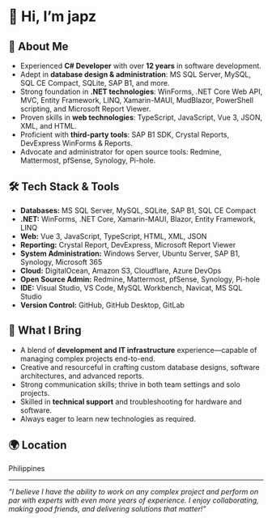 # 👋 Hi, I’m japz

## 🚀 About Me
- Experienced **C# Developer** with over **12 years** in software development.
- Adept in **database design & administration**: MS SQL Server, MySQL, SQL CE Compact, SQLite, SAP B1, and more.
- Strong foundation in **.NET technologies**: WinForms, .NET Core Web API, MVC, Entity Framework, LINQ, Xamarin-MAUI, MudBlazor, PowerShell scripting, and Microsoft Report Viewer.
- Proven skills in **web technologies**: TypeScript, JavaScript, Vue 3, JSON, XML, and HTML.
- Proficient with **third-party tools**: SAP B1 SDK, Crystal Reports, DevExpress WinForms & Reports.
- Advocate and administrator for open source tools: Redmine, Mattermost, pfSense, Synology, Pi-hole.

## 🛠️ Tech Stack & Tools
- **Databases:** MS SQL Server, MySQL, SQLite, SAP B1, SQL CE Compact
- **.NET:** WinForms, .NET Core, Xamarin-MAUI, Blazor, Entity Framework, LINQ
- **Web:** Vue 3, JavaScript, TypeScript, HTML, XML, JSON
- **Reporting:** Crystal Report, DevExpress, Microsoft Report Viewer
- **System Administration:** Windows Server, Ubuntu Server, SAP B1, Synology, Microsoft 365
- **Cloud:** DigitalOcean, Amazon S3, Cloudflare, Azure DevOps
- **Open Source Admin:** Redmine, Mattermost, pfSense, Synology, Pi-hole
- **IDE:** Visual Studio, VS Code, MySQL Workbench, Navicat, MS SQL Studio
- **Version Control:** GitHub, GitHub Desktop, GitLab

## 🌟 What I Bring
- A blend of **development and IT infrastructure** experience—capable of managing complex projects end-to-end.
- Creative and resourceful in crafting custom database designs, software architectures, and advanced reports.
- Strong communication skills; thrive in both team settings and solo projects.
- Skilled in **technical support** and troubleshooting for hardware and software.
- Always eager to learn new technologies as required.

## 🌍 Location
Philippines

---

_“I believe I have the ability to work on any complex project and perform on par with experts with even more years of experience. I enjoy collaborating, making good friends, and delivering solutions that matter!”_
